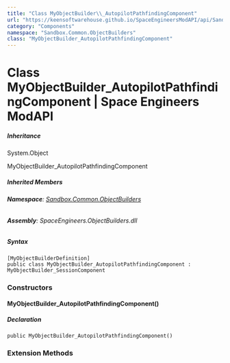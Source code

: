```yaml
---
title: "Class MyObjectBuilder\\_AutopilotPathfindingComponent"
url: "https://keensoftwarehouse.github.io/SpaceEngineersModAPI/api/Sandbox.Common.ObjectBuilders.MyObjectBuilder_AutopilotPathfindingComponent.html"
category: "Components"
namespace: "Sandbox.Common.ObjectBuilders"
class: "MyObjectBuilder_AutopilotPathfindingComponent"
---
```


# Class MyObjectBuilder\_AutopilotPathfindingComponent | Space Engineers ModAPI

##### Inheritance

System.Object

MyObjectBuilder\_AutopilotPathfindingComponent

##### Inherited Members

###### **Namespace**: [Sandbox.Common.ObjectBuilders](https://keensoftwarehouse.github.io/SpaceEngineersModAPI/api/Sandbox.Common.ObjectBuilders.html)

###### **Assembly**: SpaceEngineers.ObjectBuilders.dll

##### Syntax

```
[MyObjectBuilderDefinition]
public class MyObjectBuilder_AutopilotPathfindingComponent : MyObjectBuilder_SessionComponent
```

### Constructors

#### MyObjectBuilder\_AutopilotPathfindingComponent()

##### Declaration

```
public MyObjectBuilder_AutopilotPathfindingComponent()
```

### Extension Methods